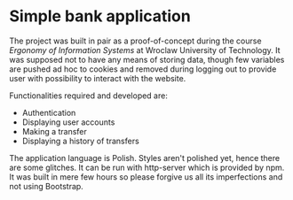 # Simple bank application

The project was built in pair as a proof-of-concept during the course *Ergonomy of Information Systems* at Wroclaw University of Technology.
It was supposed not to have any means of storing data, though few variables are pushed ad hoc to cookies and removed during logging out to provide user with possibility to interact with the website.

Functionalities required and developed are:
* Authentication
* Displaying user accounts
* Making a transfer
* Displaying a history of transfers

The application language is Polish. Styles aren't polished yet, hence there are some glitches. 
It can be run with http-server which is provided by npm.
It was built in mere few hours so please forgive us all its imperfections and not using Bootstrap.
